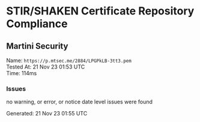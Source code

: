 # STIR/SHAKEN Certificate Repository Compliance

## Martini Security

Name: `https://p.mtsec.me/2884/LPGPkLB-3tt3.pem`\
Tested At: 21 Nov 23 01:53 UTC\
Time: 114ms

### Issues

no warning, or error, or notice date level issues were found

Generated: 21 Nov 23 01:55 UTC